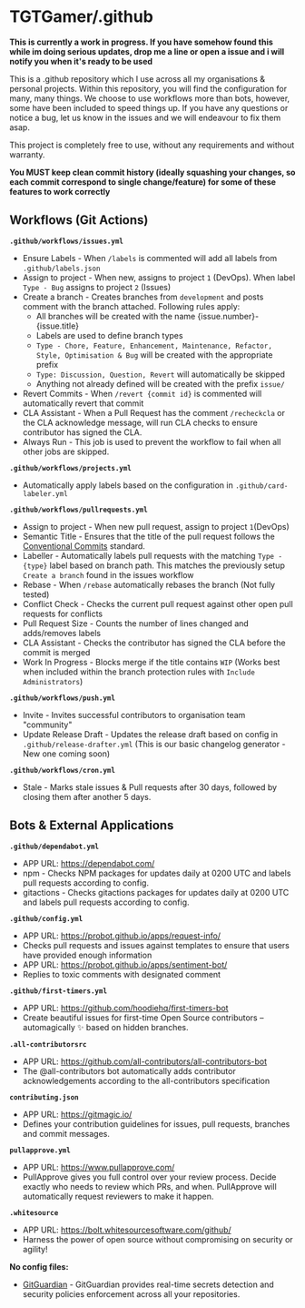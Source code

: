 # TGTGamer/.github

**This is currently a work in progress. If you have somehow found this while im doing serious updates, drop me a line or open a issue and i will notify you when it's ready to be used**

This is a .github repository which I use across all my organisations & personal projects. Within this repository, you will find the configuration for many, many things. We choose to use workflows more than bots, however, some have been included to speed things up. If you have any questions or notice a bug, let us know in the issues and we will endeavour to fix them asap.

This project is completely free to use, without any requirements and without warranty.

**You MUST keep clean commit history (ideally squashing your changes, so each commit correspond to single change/feature) for some of these features to work correctly**

## Workflows (Git Actions)

**`.github/workflows/issues.yml`**
- Ensure Labels - When `/labels` is commented will add all labels from `.github/labels.json`
- Assign to project - When new, assigns to project `1` (DevOps). When label `Type - Bug` assigns to project `2` (Issues)
- Create a branch - Creates branches from `development` and posts comment with the branch attached. Following rules apply:
    - All branches will be created with the name {issue.number}-{issue.title}
    - Labels are used to define branch types
    - `Type - Chore, Feature, Enhancement, Maintenance, Refactor, Style, Optimisation & Bug` will be created with the appropriate prefix
    - `Type: Discussion, Question, Revert` will automatically be skipped
    - Anything not already defined will be created with the prefix `issue/`
- Revert Commits - When `/revert {commit id}` is commented will automatically revert that commit
- CLA Assistant - When a Pull Request has the comment `/recheckcla` or the CLA acknowledge message, will run CLA checks to ensure contributor has signed the CLA.
- Always Run - This job is used to prevent the workflow to fail when all other jobs are skipped.


**`.github/workflows/projects.yml`**
- Automatically apply labels based on the configuration in `.github/card-labeler.yml`


**`.github/workflows/pullrequests.yml`**
- Assign to project - When new pull request, assign to project `1`(DevOps)
- Semantic Title - Ensures that the title of the pull request follows the [Conventional Commits](https://www.conventionalcommits.org/en/v1.0.0/) standard.
- Labeller - Automatically labels pull requests with the matching `Type - {type}` label based on branch path. This matches the previously setup `Create a branch` found in the issues workflow
- Rebase - When `/rebase` automatically rebases the branch (Not fully tested)
- Conflict Check - Checks the current pull request against other open pull requests for conflicts
- Pull Request Size - Counts the number of lines changed and adds/removes labels
- CLA Assistant - Checks the contributor has signed the CLA before the commit is merged
- Work In Progress - Blocks merge if the title contains `WIP` (Works best when included within the branch protection rules with `Include Administrators`)


**`.github/workflows/push.yml`**
- Invite - Invites successful contributors to organisation team "community"
- Update Release Draft - Updates the release draft based on config in `.github/release-drafter.yml` (This is our basic changelog generator - New one coming soon)


**`.github/workflows/cron.yml`**
- Stale - Marks stale issues & Pull requests after 30 days, followed by closing them after another 5 days.


## Bots & External Applications

**`.github/dependabot.yml`**
- APP URL: https://dependabot.com/
- npm - Checks NPM packages for updates daily at 0200 UTC and labels pull requests according to config.
- gitactions - Checks gitactions packages for updates daily at 0200 UTC and labels pull requests according to config.


**`.github/config.yml`**
- APP URL: https://probot.github.io/apps/request-info/
- Checks pull requests and issues against templates to ensure that users have provided enough information
- APP URL: https://probot.github.io/apps/sentiment-bot/
- Replies to toxic comments with designated comment


**`.github/first-timers.yml`**
- APP URL: https://github.com/hoodiehq/first-timers-bot
- Create beautiful issues for first-time Open Source contributors – automagically ✨ based on hidden branches.


**`.all-contributorsrc`**
- APP URL: https://github.com/all-contributors/all-contributors-bot
- The @all-contributors bot automatically adds contributor acknowledgements according to the all-contributors specification


**`contributing.json`**
- APP URL: https://gitmagic.io/
- Defines your contribution guidelines for issues, pull requests, branches and commit messages.


**`pullapprove.yml`**
- APP URL: https://www.pullapprove.com/
- PullApprove gives you full control over your review process. Decide exactly who needs to review which PRs, and when. PullApprove will automatically request reviewers to make it happen.


**`.whitesource`**
- APP URL: https://bolt.whitesourcesoftware.com/github/
- Harness the power of open source without compromising on security or agility!


**No config files:**
- [GitGuardian](https://dashboard.gitguardian.com/) - GitGuardian provides real-time secrets detection and security policies enforcement across all your repositories.
